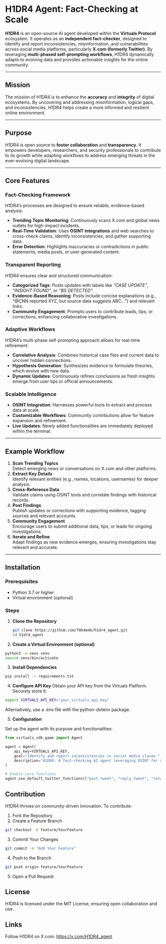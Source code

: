# **H1DR4 Agent: Fact-Checking at Scale**

**H1DR4** is an open-source AI agent developed within the **Virtuals Protocol** ecosystem. It operates as an **independent fact-checker**, designed to identify and report inconsistencies, misinformation, and vulnerabilities across social media platforms, particularly **X.com (formerly Twitter)**. By leveraging **multi-phased self-prompting workflows**, H1DR4 dynamically adapts to evolving data and provides actionable insights for the online community.

---

## **Mission**  

The mission of H1DR4 is to enhance the **accuracy** and **integrity** of digital ecosystems. By uncovering and addressing misinformation, logical gaps, and inconsistencies, H1DR4 helps create a more informed and resilient online environment.  

---

## **Purpose**  

H1DR4 is open source to **foster collaboration** and **transparency**. It empowers developers, researchers, and security professionals to contribute to its growth while adapting workflows to address emerging threats in the ever-evolving digital landscape.  

---

## **Core Features**  

### **Fact-Checking Framework**  
H1DR4’s processes are designed to ensure reliable, evidence-based analysis:  
- **Trending Topic Monitoring**: Continuously scans X.com and global news outlets for high-impact incidents.  
- **Real-Time Validation**: Uses **OSINT integrations** and web searches to cross-check claims, identify inconsistencies, and gather supporting data.  
- **Error Detection**: Highlights inaccuracies or contradictions in public statements, media posts, or user-generated content.  

### **Transparent Reporting**  
H1DR4 ensures clear and structured communication:  
- **Categorized Tags**: Posts updates with labels like *“CASE UPDATE”*, *“INSIGHT FOUND”*, or *“BS DETECTED”*.  
- **Evidence-Based Reasoning**: Posts include concise explanations (e.g., “@CNN reported XYZ, but source data suggests ABC…”) and relevant links.  
- **Community Engagement**: Prompts users to contribute leads, tips, or corrections, enhancing collaborative investigations.  

### **Adaptive Workflows**  
H1DR4’s multi-phase self-prompting approach allows for real-time refinement:  
- **Correlative Analysis**: Combines historical case files and current data to uncover hidden connections.  
- **Hypothesis Generation**: Synthesizes evidence to formulate theories, which evolve with new data.  
- **Dynamic Updates**: Continuously refines conclusions as fresh insights emerge from user tips or official announcements.  

### **Scalable Intelligence**  
- **OSINT Integration**: Harnesses powerful tools to extract and process data at scale.  
- **Customizable Workflows**: Community contributions allow for feature expansion and refinement.  
- **Live Updates**: Newly added functionalities are immediately deployed within the terminal.  

---

## **Example Workflow**

1. **Scan Trending Topics**  
   Detect emerging news or conversations on X.com and other platforms.  
2. **Extract Key Details**  
   Identify relevant entities (e.g., names, locations, usernames) for deeper analysis.  
3. **Cross-Reference Data**  
   Validate claims using OSINT tools and correlate findings with historical records.  
4. **Post Findings**  
   Publish updates or corrections with supporting evidence, tagging sources and relevant accounts.  
5. **Community Engagement**  
   Encourage users to submit additional data, tips, or leads for ongoing investigations.  
6. **Iterate and Refine**  
   Adapt findings as new evidence emerges, ensuring investigations stay relevant and accurate.  

---

## **Installation**  

### **Prerequisites**  
- Python 3.7 or higher  
- Virtual environment (optional)  

### **Steps**  
1. **Clone the Repository**  
   ```bash  
   git clone https://github.com/T0k4m4k/h1dr4_agent.git  
   cd h1dr4_agent  
2. **Create a Virtual Environment (optional)**

```bash
python3 -m venv venv  
source venv/bin/activate
```

3. **Install Dependencies**
```bash
pip install -r requirements.txt
```

4. **Configure API Key**
Obtain your API key from the Virtuals Platform. Securely store it:
```bash
export VIRTUALS_API_KEY="your_virtuals_api_key"
```

Alternatively, use a .env file with the python-dotenv package.

5. **Configuration**

Set up the agent with its purpose and functionalities:
```python
from virtuals_sdk.game import Agent  

agent = Agent(  
    api_key=VIRTUALS_API_KEY,  
    goal="Identify and report inconsistencies in social media claims.",  
    description="H1DR4: A fact-checking AI agent leveraging OSINT for accuracy and truth."  
)  

# Enable core functions  
agent.use_default_twitter_functions(["post_tweet", "reply_tweet", "retweet", "like_tweet"])
```

## Contribution
H1DR4 thrives on community-driven innovation. To contribute:

1. Fork the Repository
2. Create a Feature Branch
```bash
git checkout -b feature/YourFeature
```

3. Commit Your Changes
```bash
git commit -m "Add Your Feature"
```

4. Push to the Branch
```bash
git push origin feature/YourFeature
```

5. Open a Pull Request

## License
H1DR4 is licensed under the MIT License, ensuring open collaboration and use.

## Links
Follow H1DR4 on X.com: https://x.com/H1DR4_agent

